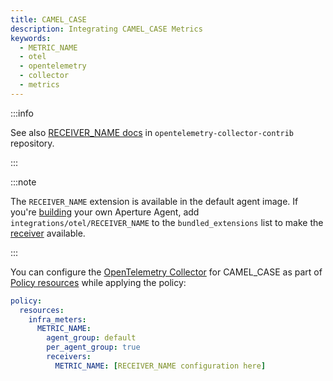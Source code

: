 ```yaml
---
title: CAMEL_CASE
description: Integrating CAMEL_CASE Metrics
keywords:
  - METRIC_NAME
  - otel
  - opentelemetry
  - collector
  - metrics
---
```


:::info

See also [RECEIVER_NAME docs][receiver] in `opentelemetry-collector-contrib`
repository.

:::

:::note

The `RECEIVER_NAME` extension is available in the default agent image. If you're
[building][build] your own Aperture Agent, add `integrations/otel/RECEIVER_NAME`
to the `bundled_extensions` list to make the [receiver][receiver] available.

:::

You can configure the [OpenTelemetry Collector][opentelemetry-collector] for
CAMEL_CASE as part of [Policy resources][policy-resources] while applying the
policy:

```yaml
policy:
  resources:
    infra_meters:
      METRIC_NAME:
        agent_group: default
        per_agent_group: true
        receivers:
          METRIC_NAME: [RECEIVER_NAME configuration here]
```

[build]: /reference/aperture-cli/aperturectl/build/agent/agent.md
[receiver]:
  https://github.com/open-telemetry/opentelemetry-collector-contrib/tree/main/receiver/RECEIVER_NAME
[opentelemetry-collector]: /reference/configuration/spec.md#telemetry-collector
[policy-resources]: /reference/configuration/spec.md#resources
